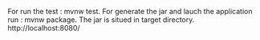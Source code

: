 For run the test : mvnw test.
For generate the jar and lauch the application run : mvnw package.
The jar is situed in target directory. 
http://localhost:8080/